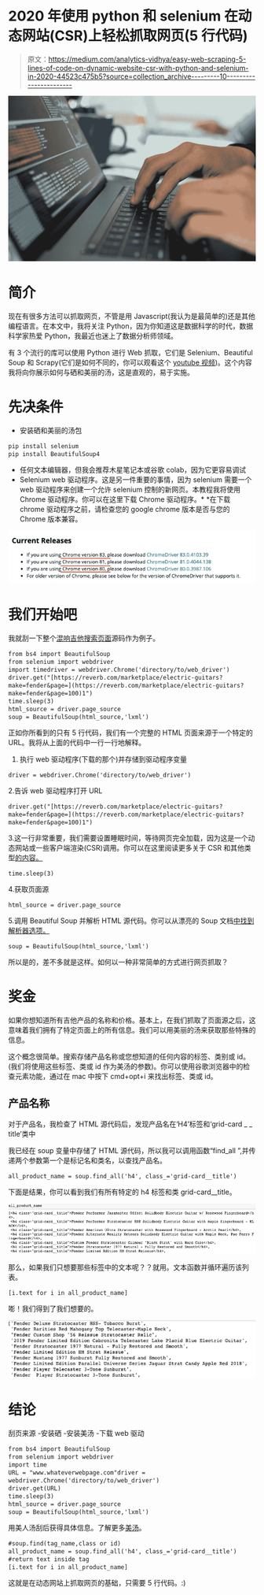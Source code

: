 # 2020 年使用 python 和 selenium 在动态网站(CSR)上轻松抓取网页(5 行代码)

> 原文：<https://medium.com/analytics-vidhya/easy-web-scraping-5-lines-of-code-on-dynamic-website-csr-with-python-and-selenium-in-2020-44523c475b5?source=collection_archive---------10----------------------->

![](img/586aeec0bcec9b91619b9a7b4905eb74.png)

# **简介**

现在有很多方法可以抓取网页，不管是用 Javascript(我认为是最简单的)还是其他编程语言。在本文中，我将关注 Python，因为你知道这是数据科学的时代，数据科学家热爱 Python，我最近也迷上了数据分析师领域。

有 3 个流行的库可以使用 Python 进行 Web 抓取，它们是 Selenium、Beautiful Soup 和 Scrapy(它们是如何不同的，你可以观看这个 [youtube 视频](https://www.youtube.com/watch?v=zucvHSQsKHA))。这个内容我将向你展示如何与硒和美丽的汤，这是直观的，易于实施。

# 先决条件

*   安装硒和美丽的汤包

```
pip install selenium
pip install BeautifulSoup4
```

*   任何文本编辑器，但我会推荐木星笔记本或谷歌 colab，因为它更容易调试
*   Selenium web 驱动程序。这是另一件重要的事情，因为 selenium 需要一个 web 驱动程序来创建一个允许 selenium 控制的新网页。本教程我将使用 Chrome 驱动程序。你可以在这里下载 Chrome 驱动程序。* *在下载 chrome 驱动程序之前，请检查您的 google chrome 版本是否与您的 Chrome 版本兼容。

![](img/8b54a2ef0d69640bb76e822e250fcee4.png)

# 我们开始吧

我就刮一下整个[混响吉他搜索页面](https://reverb.com/marketplace/electric-guitars?make=suhr&page=1)源码作为例子。

```
from bs4 import BeautifulSoup
from selenium import webdriver
import timedriver = webdriver.Chrome('directory/to/web_driver')
driver.get("[https://reverb.com/marketplace/electric-guitars?make=fender&page=](https://reverb.com/marketplace/electric-guitars?make=fender&page=100)1")
time.sleep(3)
html_source = driver.page_source
soup = BeautifulSoup(html_source,'lxml')
```

正如你所看到的只有 5 行代码，我们有一个完整的 HTML 页面来源于一个特定的 URL。我将从上面的代码中一行一行地解释。

1.  执行 web 驱动程序(下载的那个)并存储到驱动程序变量

```
driver = webdriver.Chrome('directory/to/web_driver')
```

2.告诉 web 驱动程序打开 URL

```
driver.get("[https://reverb.com/marketplace/electric-guitars?make=fender&page=](https://reverb.com/marketplace/electric-guitars?make=fender&page=100)1")
```

3.这一行非常重要，我们需要设置睡眠时间，等待网页完全加载，因为这是一个动态网站或一些客户端渲染(CSR)调用。你可以在这里阅读更多关于 CSR 和其他类型[的内容。](https://www.toptal.com/front-end/client-side-vs-server-side-pre-rendering)

```
time.sleep(3)
```

4.获取页面源

```
html_source = driver.page_source
```

5.调用 Beautiful Soup 并解析 HTML 源代码。你可以从漂亮的 Soup 文档[中找到解析器选项。](https://www.crummy.com/software/BeautifulSoup/bs4/doc/)

```
soup = BeautifulSoup(html_source,'lxml')
```

所以是的，差不多就是这样。如何以一种非常简单的方式进行网页抓取？

# 奖金

如果你想知道所有吉他产品的名称和价格。基本上，在我们抓取了页面源之后，这意味着我们拥有了特定页面上的所有信息。我们可以用美丽的汤来获取那些特殊的信息。

这个概念很简单。搜索存储产品名称或您想知道的任何内容的标签、类别或 id。(我们将使用这些标签、类或 id 作为美汤的参数)。你可以使用谷歌浏览器中的检查元素功能，通过在 mac 中按下 cmd+opt+i 来找出标签、类或 id。

## 产品名称

对于产品名，我检查了 HTML 源代码后，发现产品名在‘H4’标签和‘grid-card _ _ title’类中

我已经在 soup 变量中存储了 HTML 源代码，所以我可以调用函数“find_all ”,并传递两个参数第一个是标记名和类名，以查找产品名。

```
all_product_name = soup.find_all('h4', class_='grid-card__title')
```

下面是结果，你可以看到我们有所有特定的 h4 标签和类 grid-card__title。

![](img/5e3fcdc74fb0d62ea4192fe13ec30b6d.png)

那么，如果我们只想要那些标签中的文本呢？？就用。文本函数并循环遍历该列表。

```
[i.text for i in all_product_name]
```

嘭！我们得到了我们想要的。

![](img/183faa0aeced9c914d1bc8dab9b58b1f.png)

# 结论

刮页来源
-安装硒
-安装美汤
-下载 web 驱动

```
from bs4 import BeautifulSoup
from selenium import webdriver
import time
URL = "www.whateverwebpage.com"driver = webdriver.Chrome('directory/to/web_driver')
driver.get(URL)
time.sleep(3)
html_source = driver.page_source
soup = BeautifulSoup(html_source,'lxml')
```

用美人汤刮后获得具体信息。了解更多[美汤](https://www.crummy.com/software/BeautifulSoup/bs4/doc/#)。

```
#soup.find(tag_name,class or id)
all_product_name = soup.find_all('h4', class_='grid-card__title')
#return text inside tag 
[i.text for i in all_product_name]
```

这就是在动态网站上抓取网页的基础，只需要 5 行代码。:)